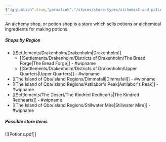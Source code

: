 ```yaml
---
{"dg-publish":true,"permalink":"/stores/store-types/alchemist-and-potions-shops/alchemist-or-potion-shop/"}
---
```



An alchemy shop, or potion shop is a store which sells potions or alchemical ingredients for making potions. 

##### Shops by Region
- [[Settlements/Drakenholm/Drakenholm\|Drakenholm]]
	- [[Settlements/Drakenholm/Districts of Drakenholm/The Bread Forge\|The Bread Forge]] - #wipname 
	- [[Settlements/Drakenholm/Districts of Drakenholm/Upper Quarters\|Upper Quarters]] - #wipname 
- [[The Island of Qba/Island Regions/Dimmafall\|Dimmafall]] - #wipname 
- [[The Island of Qba/Island Regions/Astilabor's Peak\|Astilabor's Peak]] - #wipname 
- [[Settlements/The Desert/The Kindred Redhearts\|The Kindred Redhearts]] - #wipname 
- [[The Island of Qba/Island Regions/Stillwater Mire\|Stillwater Mire]] - #wipname 

##### Possible store items

![[Potions.pdf]]